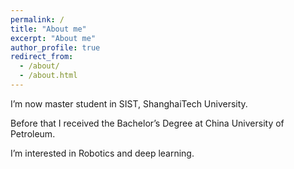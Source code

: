 ```yaml
---
permalink: /
title: "About me"
excerpt: "About me"
author_profile: true
redirect_from: 
  - /about/
  - /about.html
---
```


I’m now master student in SIST, ShanghaiTech University.

Before that I received the Bachelor’s Degree at China University of Petroleum. 

I’m interested in Robotics and deep learning.
